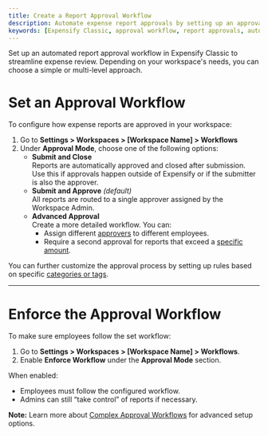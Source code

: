 ```yaml
---
title: Create a Report Approval Workflow
description: Automate expense report approvals by setting up an approval workflow in Expensify Classic with single or multi-level approvers.
keywords: [Expensify Classic, approval workflow, report approvals, auto-approve, enforce approval rules, complex workflows]
---
```


<div id="expensify-classic" markdown="1">

Set up an automated report approval workflow in Expensify Classic to streamline expense review. Depending on your workspace's needs, you can choose a simple or multi-level approach.

# Set an Approval Workflow

To configure how expense reports are approved in your workspace:

1. Go to **Settings > Workspaces > [Workspace Name] > Workflows**
2. Under **Approval Mode**, choose one of the following options:
   - **Submit and Close**\
     Reports are automatically approved and closed after submission. Use this if approvals happen outside of Expensify or if the submitter is also the approver.
   - **Submit and Approve** *(default)*\
     All reports are routed to a single approver assigned by the Workspace Admin.
   - **Advanced Approval**\
     Create a more detailed workflow. You can:
     - Assign different [approvers](https://help.expensify.com/articles/expensify-classic/reports/Assign-report-approvers-to-specific-employees) to different employees.
     - Require a second approval for reports that exceed a [specific amount](https://help.expensify.com/articles/expensify-classic/reports/Require-review-for-over-limit-expenses).

You can further customize the approval process by setting up rules based on specific [categories or tags](https://help.expensify.com/articles/expensify-classic/reports/Report-Approvals#assign-tag-and-category-approvers).

---

# Enforce the Approval Workflow

To make sure employees follow the set workflow:

1. Go to **Settings > Workspaces > [Workspace Name] > Workflows**.
2. Enable **Enforce Workflow** under the **Approval Mode** section.

When enabled:

- Employees must follow the configured workflow.
- Admins can still “take control” of reports if necessary.

**Note:** Learn more about [Complex Approval Workflows](https://help.expensify.com/articles/expensify-classic/reports/How-Complex-Approval-Workflows-Work) for advanced setup options.

</div>
